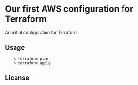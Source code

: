 # Our first AWS configuration for Terraform

An initial configuration for Terraform.

## Usage

```
    $ terraform plan
    $ terraform apply

```
## License


